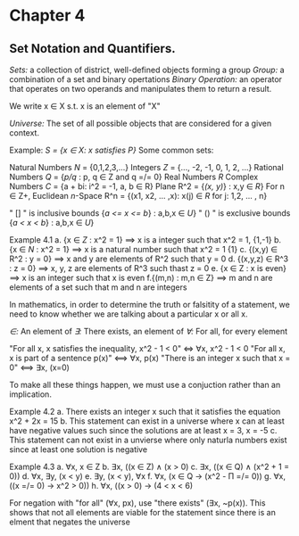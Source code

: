 # Chapter 4
## Set Notation and Quantifiers.

*Sets:* a collection of district, well-defined objects forming a group
*Group:* a combination of a set and binary opertations
*Binary Operation:*  an operator that operates on two operands and manipulates them to return a result.

We write x ∈ X s.t. x is an element of "X" 

*Universe:* The set of all possible objects that are considered for a given context. 

Example: _S = {x ∈ X: x satisfies P}_
Some common sets:

Natural Numbers _N_ = {0,1,2,3,...}
Integers _Z_ = {..., -2, -1, 0, 1, 2, ...}
Rational Numbers _Q_ = {_p/q_ : p, q ∈ Z and q =/= 0}
Real Numbers _R_
Complex Numbers _C_ = {a + bi: i^2 = -1, a, b ∈ R}
Plane R^2 = {_(x, y)_} : x,y ∈ _R_}
For n ∈ Z+, Euclidean _n_-Space R^n = {(x1, x2, ... ,x): x(j) ∈ _R_ for j: 1,2, ... , n}


" [] " is inclusive bounds {_a <= x <= b_} : a,b,x ∈ _U_}
" () " is exclusive bounds {_a < x < b_} : a,b,x ∈ _U_}

Example 4.1
a. {x ∈ _Z_ : x^2 = 1} ==> x is a integer such that x^2 = 1, {1,-1}
b. {x ∈ _N_ : x^2 = 1} ==> x is a natural number such that x^2 = 1 {1}
c. {(x,y) ∈ R^2 : y = 0} ==> x and y are elements of R^2 such that y = 0 
d. {(x,y,z) ∈ R^3 : z = 0} ==> x, y, z are elements of R^3 such thast z = 0
e. {x ∈ Z : x is even} ==> x is an integer such that x is even
f.{(m,n) : m,n ∈ Z} ==> m and n are elements of a set such that m and n are integers

In mathematics, in order to determine the truth or falsitity of a statement, we need to know whether we are talking about a particular x or all x.

_∈:_ An element of
_∃:_ There exists, an element of 
_∀:_ For all, for every element

"For all x, x satisfies the inequality, x^2 - 1 < 0" <=>  ∀x, x^2 - 1 < 0
"For all x, x is part of a sentence p(x)" <==> ∀x, p(x)
"There is an integer x such that x = 0" <==> ∃x, (x=0)

To make all these things happen, we must use a conjuction rather than an implication.

Example 4.2
a. There exists an integer x such that it satisfies the equation x^2 + 2x = 15
b. This statement can exist in a universe where x can at least have negative values such since the solutions are at least x = 3, x = -5
c. This statement can not exist in a unvierse where only naturla numbers exist since at least one solution is negative

Example 4.3
a. ∀x, x ∈ Z
b. ∃x, ((x ∈ Z) ∧ (x > 0)
c. ∃x, ((x ∈ Q) ∧ (x^2 + 1 = 0))
d. ∀x, ∃y, (x < y)
e. ∃y, (x < y), ∀x
f. ∀x, (x ∈ Q -> (x^2 - Π =/= 0))
g. ∀x, ((x =/= 0) -> x^2 > 0))
h. ∀x, ((x > 0) -> (4 < x < 6)

For negation  with "for all" (∀x, px), use "there exists" (∃x, ~p(x)). This shows that not all elements are viable for the statement since there is an elment that negates the universe


